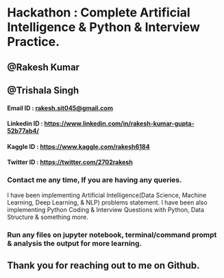 # Hackathon : Complete Artificial Intelligence & Python & Interview Practice.
## @Rakesh Kumar
## @Trishala Singh

#### Email ID : rakesh.sit045@gmail.com
#### Linkedin ID : https://www.linkedin.com/in/rakesh-kumar-gupta-52b77ab4/
#### Kaggle ID : https://www.kaggle.com/rakesh6184 
#### Twitter ID : https://twitter.com/2702rakesh

### Contact me any time, If you are having any queries.

I have been implementing Artificial Intelligence(Data Science, Machine Learning, Deep Learning, & NLP) problems statement.
I have been also implementing Python Coding & Interview Questions with Python, Data Structure & something more.

### Run any files on jupyter notebook, terminal/command prompt & analysis the output for more learning.

## Thank you for reaching out to me on Github. 

